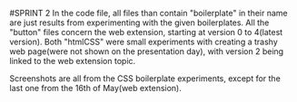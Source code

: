 #SPRINT 2
In the code file, all files than contain "boilerplate" in their name are just results from experimenting with the given boilerplates. All the "button" files concern the web extension, starting at version 0 to 4(latest version). Both "htmlCSS" were small experiments with creating a trashy web page(were not shown on the presentation day), with version 2 being linked to the web extension topic. 

Screenshots are all from the CSS boilerplate experiments, except for the last one from the 16th of May(web extension).
